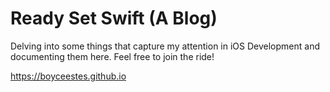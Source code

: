 # Ready Set Swift (A Blog)
 
Delving into some things that capture my attention in iOS Development and documenting them here. Feel free to join the ride!

https://boyceestes.github.io

